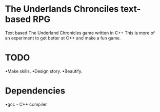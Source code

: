 # The Underlands Chronciles text-based RPG
Text based The Underland Chronicles game written in C++
This is more of an experiment to get better at C++ and make a fun game.

# TODO
•Make skills.
•Design story.
•Beautify.

# Dependencies
•gcc - C++ compiler
